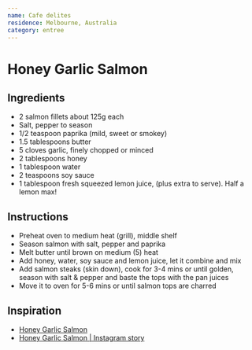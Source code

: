 ```yaml
---
name: Cafe delites
residence: Melbourne, Australia
category: entree
---
```


# Honey Garlic Salmon

## Ingredients 
* 2  salmon fillets about 125g each
* Salt, pepper to season
* 1/2 teaspoon paprika (mild, sweet or smokey)
* 1.5 tablespoons butter
* 5 cloves garlic, finely chopped or minced
* 2 tablespoons honey
* 1 tablespoon water
* 2 teaspoons soy sauce
* 1 tablespoon fresh squeezed lemon juice, (plus extra to serve). Half a lemon max!

## Instructions
* Preheat oven to medium heat (grill), middle shelf
* Season salmon with salt, pepper and paprika
* Melt butter until brown on medium (5) heat
* Add honey, water, soy sauce and lemon juice, let it combine and mix
* Add salmon steaks (skin down), cook for 3-4 mins or until golden, season with salt & pepper and baste the tops with the pan juices
* Move it to oven for 5-6 mins or until salmon tops are charred

## Inspiration 
* [Honey Garlic Salmon](https://cafedelites.com/easy-honey-garlic-salmon/)
* [Honey Garlic Salmon | Instagram story](https://www.instagram.com/p/BpVKLJ5noLs/)

